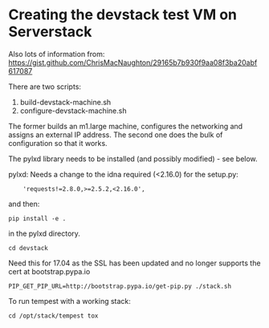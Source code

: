 # Creating the devstack test VM on Serverstack

Also lots of information from: https://gist.github.com/ChrisMacNaughton/29165b7b930f9aa08f3ba20abf617087

There are two scripts:

1. build-devstack-machine.sh
2. configure-devstack-machine.sh

The former builds an m1.large machine, configures the networking and assigns an external IP address.
The second one does the bulk of configuration so that it works.

The pylxd library needs to be installed (and possibly modified) - see below.

pylxd: Needs a change to the idna required (<2.16.0) for the setup.py:

        'requests!=2.8.0,>=2.5.2,<2.16.0',

and then:

	pip install -e .

in the pylxd directory.


	cd devstack

Need this for 17.04 as the SSL has been updated and no longer supports the cert at bootstrap.pypa.io

	PIP_GET_PIP_URL=http://bootstrap.pypa.io/get-pip.py ./stack.sh

To run tempest with a working stack:

	cd /opt/stack/tempest tox
